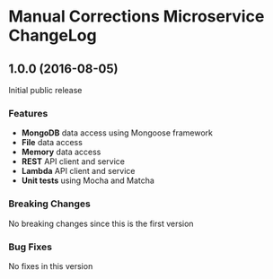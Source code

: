 # Manual Corrections Microservice ChangeLog

## <a name="1.0.0"></a> 1.0.0 (2016-08-05)

Initial public release

### Features
* **MongoDB** data access using Mongoose framework
* **File** data access 
* **Memory** data access 
* **REST** API client and service
* **Lambda** API client and service
* **Unit tests** using Mocha and Matcha

### Breaking Changes
No breaking changes since this is the first version

### Bug Fixes
No fixes in this version

